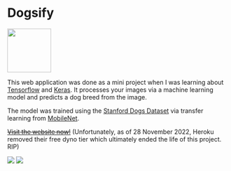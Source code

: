 # Dogsify
<img src="https://media.discordapp.net/attachments/625670917263196174/625701417549692993/badly_drawn_dog.png" width="100" />

This web application was done as a mini project when I was learning about [Tensorflow](https://www.tensorflow.org/) and [Keras](https://keras.io/). It processes your images via a machine learning model and predicts a dog breed from the image. 

The model was trained using the [Stanford Dogs Dataset](https://www.kaggle.com/jessicali9530/stanford-dogs-dataset) via transfer learning from [MobileNet](https://keras.io/api/applications/mobilenet/).

~~[Visit the website now!](http://dogsify.herokuapp.com/ "Dogsify")~~ (Unfortunately, as of 28 November 2022, Heroku removed their free dyno tier which ultimately ended the life of this project. RIP)

<img src="https://cdn.discordapp.com/attachments/625670917263196174/1018258673774117036/Screenshot_from_2022-09-11_04-33-25.png" />
<img src="https://cdn.discordapp.com/attachments/625670917263196174/1018258673295953971/Screenshot_from_2022-09-11_04-33-08.png" />
